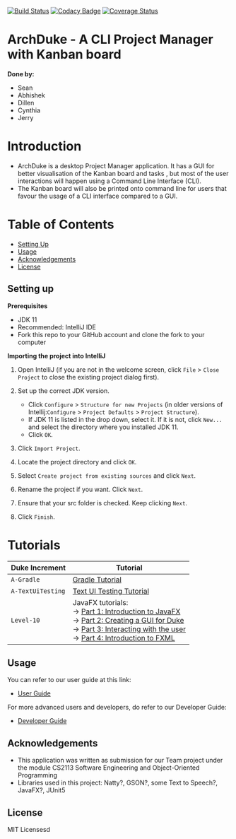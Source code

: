 [![Build Status](https://travis-ci.org/AY1920S1-CS2113-T13-1/main.svg?branch=master)](https://travis-ci.org/AY1920S1-CS2113-T13-1/main)
[![Codacy Badge](https://api.codacy.com/project/badge/Grade/7d04f3f11b98408999c532f54b787d37)](https://www.codacy.com/manual/Lucria/main?utm_source=github.com&amp;utm_medium=referral&amp;utm_content=AY1920S1-CS2113-T13-1/main&amp;utm_campaign=Badge_Grade)
[![Coverage Status](https://coveralls.io/repos/github/AY1920S1-CS2113-T13-1/main/badge.svg?branch=master)](https://coveralls.io/github/AY1920S1-CS2113-T13-1/main?branch=master)

# ArchDuke - A CLI Project Manager with Kanban board
**Done by:**
* Sean
* Abhishek
* Dillen
* Cynthia
* Jerry

# Introduction
* ArchDuke is a desktop Project Manager application. It has a GUI for better visualisation of the Kanban board and tasks
, but most of the user interactions will happen using a Command Line Interface (CLI).
* The Kanban board will also be printed onto command line for users that favour the usage of a CLI interface compared
 to a GUI.

# Table of Contents
* [Setting Up](#setting-up)
* [Usage](#usage)
* [Acknowledgements](#acknowledgements)
* [License](#license)

## Setting up

**Prerequisites**

* JDK 11
* Recommended: IntelliJ IDE
* Fork this repo to your GitHub account and clone the fork to your computer

**Importing the project into IntelliJ**

1. Open IntelliJ (if you are not in the welcome screen, click `File` > `Close Project` to close the existing project dialog first).

2. Set up the correct JDK version.
   - Click `Configure` > `Structure for new Projects` (in older versions of Intellij:`Configure` > `Project Defaults` > `Project Structure`).
   - If JDK 11 is listed in the drop down, select it. If it is not, click `New...` and select the directory where you installed JDK 11.
   - Click `OK`.
3. Click `Import Project`.

4. Locate the project directory and click `OK`.

5. Select `Create project from existing sources` and click `Next`.

 6. Rename the project if you want. Click `Next`.

 7. Ensure that your src folder is checked. Keep clicking `Next`.

 8. Click `Finish`.

# Tutorials 

|Duke Increment   |Tutorial 
|---------------  |---------------
|`A-Gradle`       |[Gradle Tutorial](tutorials/gradleTutorial.md)
|`A-TextUiTesting`|[Text UI Testing Tutorial](tutorials/textUiTestingTutorial.md)
|`Level-10`       |JavaFX tutorials:<br>→ [Part 1: Introduction to JavaFX][fx1]<br>→ [Part 2: Creating a GUI for Duke][fx2]<br>→ [Part 3: Interacting with the user][fx3]<br>→ [Part 4: Introduction to FXML][fx4]

[fx1]: <tutorials/javaFxTutorialPart1.md>
[fx2]: <tutorials/javaFxTutorialPart2.md>
[fx3]: <tutorials/javaFxTutorialPart3.md>
[fx4]: <tutorials/javaFxTutorialPart4.md>

## Usage
You can refer to our user guide at this link:
* [User Guide](./docs/README.md)

For more advanced users and developers, do refer to our Developer Guide:
* [Developer Guide](./docs/DeveloperGuide.adoc)

## Acknowledgements 
* This application was written as submission for our Team project under the module CS2113 Software Engineering and
 Object-Oriented Programming
* Libraries used in this project: Natty?, GSON?, some Text to Speech?, JavaFX?, JUnit5

## License
MIT Licensesd
